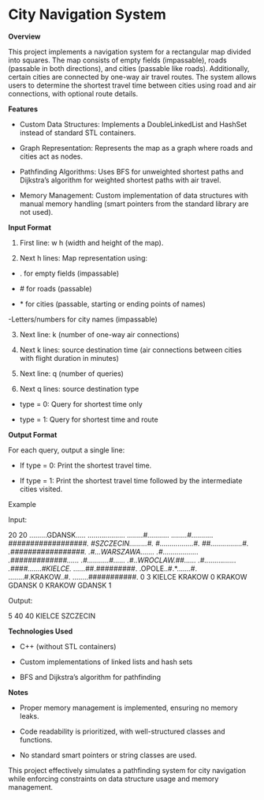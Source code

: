 # City Navigation System

**Overview**

This project implements a navigation system for a rectangular map divided into squares. The map consists of empty fields (impassable), roads (passable in both directions), and cities (passable like roads). Additionally, certain cities are connected by one-way air travel routes. The system allows users to determine the shortest travel time between cities using road and air connections, with optional route details.

**Features**

- Custom Data Structures: Implements a DoubleLinkedList and HashSet instead of standard STL containers.

- Graph Representation: Represents the map as a graph where roads and cities act as nodes.

- Pathfinding Algorithms: Uses BFS for unweighted shortest paths and Dijkstra’s algorithm for weighted shortest paths with air travel.

- Memory Management: Custom implementation of data structures with manual memory handling (smart pointers from the standard library are not used).

**Input Format**

1. First line: w h (width and height of the map).

2. Next h lines: Map representation using:

- . for empty fields (impassable)

- \# for roads (passable)

- \* for cities (passable, starting or ending points of names)

-Letters/numbers for city names (impassable)

3. Next line: k (number of one-way air connections)

4. Next k lines: source destination time (air connections between cities with flight duration in minutes)

5. Next line: q (number of queries)

6. Next q lines: source destination type

- type = 0: Query for shortest time only

- type = 1: Query for shortest time and route

**Output Format**

For each query, output a single line:

- If type = 0: Print the shortest travel time.

- If type = 1: Print the shortest travel time followed by the intermediate cities visited.

Example

Input:

20 20
.........GDANSK.....
........*...........
........#...........
........#...........
*##################.
#SZCZECIN.........#.
#.................#.
##................#.
.############*#####.
.#...WARSZAWA.......
.#..................
.#############......
.#...........#......
.#..WROCLAW.##......
.#..*.......*.......
.####.......#KIELCE.
......*##.#########.
.OPOLE..#.*.......#.
........#.KRAKOW..#.
........###########.
0
3
KIELCE KRAKOW 0
KRAKOW GDANSK 0
KRAKOW GDANSK 1

Output:

5
40
40 KIELCE SZCZECIN

**Technologies Used**

- C++ (without STL containers)

- Custom implementations of linked lists and hash sets

- BFS and Dijkstra’s algorithm for pathfinding

**Notes**

- Proper memory management is implemented, ensuring no memory leaks.

- Code readability is prioritized, with well-structured classes and functions.

- No standard smart pointers or string classes are used.

This project effectively simulates a pathfinding system for city navigation while enforcing constraints on data structure usage and memory management.

